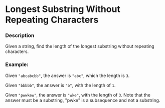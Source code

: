 # Longest Substring Without Repeating Characters

### Description
Given a string, find the length of the longest substring without repeating characters.

### Example:
Given `"abcabcbb"`, the answer is `"abc"`, which the length is `3`.

Given `"bbbbb"`, the answer is `"b"`, with the length of `1`.

Given `"pwwkew"`, the answer is `"wke"`, with the length of `3`. Note that the answer must be a substring, "pwke" is a subsequence and not a substring.
